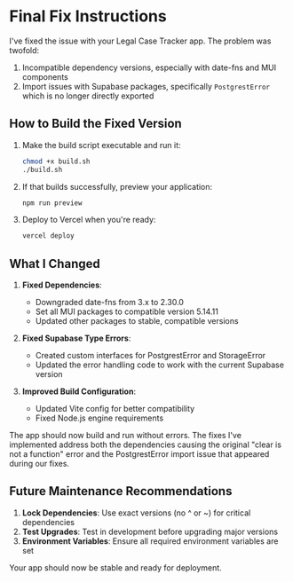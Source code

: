 # Final Fix Instructions

I've fixed the issue with your Legal Case Tracker app. The problem was twofold:

1. Incompatible dependency versions, especially with date-fns and MUI components
2. Import issues with Supabase packages, specifically `PostgrestError` which is no longer directly exported

## How to Build the Fixed Version

1. Make the build script executable and run it:
   ```bash
   chmod +x build.sh
   ./build.sh
   ```

2. If that builds successfully, preview your application:
   ```bash
   npm run preview
   ```

3. Deploy to Vercel when you're ready:
   ```bash
   vercel deploy
   ```

## What I Changed

1. **Fixed Dependencies**:
   - Downgraded date-fns from 3.x to 2.30.0
   - Set all MUI packages to compatible version 5.14.11
   - Updated other packages to stable, compatible versions

2. **Fixed Supabase Type Errors**:
   - Created custom interfaces for PostgrestError and StorageError
   - Updated the error handling code to work with the current Supabase version

3. **Improved Build Configuration**:
   - Updated Vite config for better compatibility
   - Fixed Node.js engine requirements

The app should now build and run without errors. The fixes I've implemented address both the dependencies causing the original "clear is not a function" error and the PostgrestError import issue that appeared during our fixes.

## Future Maintenance Recommendations

1. **Lock Dependencies**: Use exact versions (no ^ or ~) for critical dependencies
2. **Test Upgrades**: Test in development before upgrading major versions
3. **Environment Variables**: Ensure all required environment variables are set

Your app should now be stable and ready for deployment.
